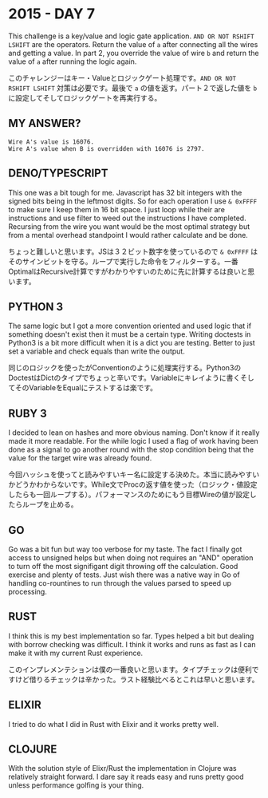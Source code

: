 # 2015 - DAY 7

This challenge is a key/value and logic gate application. `AND OR NOT RSHIFT LSHIFT` are the operators. Return the value of `a` after connecting all the wires and getting a value. In part 2, you override the value of wire `b` and return the value of `a` after running the logic again.

このチャレンジーはキー・Valueとロジックゲート処理です。`AND OR NOT RSHIFT LSHIFT` 対策は必要です。最後で `a` の値を返す。パート２で返した値を `b` に設定してそしてロジックゲートを再実行する。

## MY ANSWER?

```
Wire A's value is 16076.
Wire A's value when B is overridden with 16076 is 2797.
```

## DENO/TYPESCRIPT

This one was a bit tough for me. Javascript has 32 bit integers with the signed bits being in the leftmost digits. So for each operation I use `& 0xFFFF` to make sure I keep them in 16 bit space. I just loop while their are instructions and use filter to weed out the instructions I have completed. Recursing from the wire you want would be the most optimal strategy but from a mental overhead standpoint I would rather calculate and be done.

ちょっと難しいと思います。JSは３２ビット数字を使っているので `& 0xFFFF` はそのサインビットを守る。ループで実行した命令をフィルターする。一番OptimalはRecursive計算ですがわかりやすいのために先に計算するは良いと思います。

## PYTHON 3

The same logic but I got a more convention oriented and used logic that if something doesn't exist then it must be a certain type. Writing doctests in Python3 is a bit more difficult when it is a dict you are testing. Better to just set a variable and check equals than write the output.

同じのロジックを使ったがConventionのように処理実行する。Python3のDoctestはDictのタイプでちょっと辛いです。Variableにキレイように書くそしてそのVariableをEqualにテストするは楽です。

## RUBY 3

I decided to lean on hashes and more obvious naming. Don't know if it really made it more readable. For the while logic I used a flag of work having been done as a signal to go another round with the stop condition being that the value for the target wire was already found.

今回ハッシュを使ってと読みやすいキー名に設定する決めた。本当に読みやすいかどうかわからないです。While文でProcの返す値を使った（ロジック・値設定したらも一回ループする）。パフォーマンスのためにもう目標Wireの値が設定したらループを止める。

## GO

Go was a bit fun but way too verbose for my taste. The fact I finally got access to unsigned helps but when doing not requires an "AND" operation to turn off the most signifigant digit throwing off the calculation. Good exercise and plenty of tests. Just wish there was a native way in Go of handling co-rountines to run through the values parsed to speed up processing.

## RUST

I think this is my best implementation so far. Types helped a bit but dealing with borrow checking was difficult. I think it works and runs as fast as I can make it with my current Rust experience.

このインプレメンテションは僕の一番良いと思います。タイプチェックは便利ですけど借りるチェックは辛かった。ラスト経験比べるとこれは早いと思います。

## ELIXIR

I tried to do what I did in Rust with Elixir and it works pretty well.

## CLOJURE

With the solution style of Elixr/Rust the implementation in Clojure was relatively straight forward. I dare say it reads easy and runs pretty good unless performance golfing is your thing.
